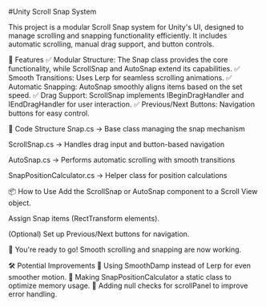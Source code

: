 #Unity Scroll Snap System

This project is a modular Scroll Snap system for Unity's UI, designed to manage scrolling and snapping functionality efficiently. It includes automatic scrolling, manual drag support, and button controls.

🚀 Features
✅ Modular Structure: The Snap class provides the core functionality, while ScrollSnap and AutoSnap extend its capabilities.
✅ Smooth Transitions: Uses Lerp for seamless scrolling animations.
✅ Automatic Snapping: AutoSnap smoothly aligns items based on the set speed.
✅ Drag Support: ScrollSnap implements IBeginDragHandler and IEndDragHandler for user interaction.
✅ Previous/Next Buttons: Navigation buttons for easy control.

📂 Code Structure
Snap.cs → Base class managing the snap mechanism

ScrollSnap.cs → Handles drag input and button-based navigation

AutoSnap.cs → Performs automatic scrolling with smooth transitions

SnapPositionCalculator.cs → Helper class for position calculations

📦 How to Use
Add the ScrollSnap or AutoSnap component to a Scroll View object.

Assign Snap items (RectTransform elements).

(Optional) Set up Previous/Next buttons for navigation.

🎉 You're ready to go! Smooth scrolling and snapping are now working.

🛠 Potential Improvements
📌 Using SmoothDamp instead of Lerp for even smoother motion.
📌 Making SnapPositionCalculator a static class to optimize memory usage.
📌 Adding null checks for scrollPanel to improve error handling.
